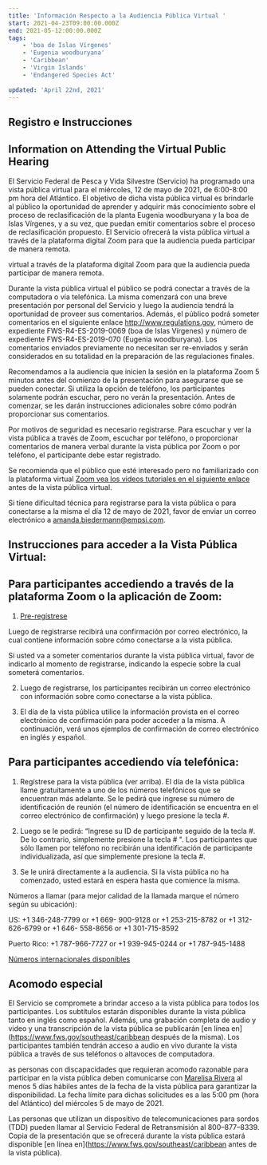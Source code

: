 ```yaml
---
title: 'Información Respecto a la Audiencia Pública Virtual '
start: 2021-04-23T09:00:00.000Z
end: 2021-05-12:00:00.000Z
tags:
    - 'boa de Islas Vírgenes'
    - 'Eugenia woodburyana'
    - 'Caribbean'
    - 'Virgin Islands'
    - 'Endangered Species Act'
    
updated: 'April 22nd, 2021'
---
```


## Registro e Instrucciones 

## Information on Attending the Virtual Public Hearing 

El Servicio Federal de Pesca y Vida Silvestre (Servicio) ha programado una vista pública virtual para el miércoles, 12 de mayo de 2021, de 6:00-8:00 pm hora del Atlántico.  El objetivo de dicha vista pública virtual es brindarle al público la oportunidad de aprender y adquirir más conocimiento sobre el proceso de reclasificación de la planta Eugenia woodburyana y la boa de Islas Vírgenes, y a su vez, que puedan emitir comentarios sobre el proceso de reclasificación propuesto.  El Servicio ofrecerá la vista pública virtual a través de la plataforma digital Zoom para que la audiencia pueda participar de manera remota. 

virtual a través de la plataforma digital Zoom para que la audiencia pueda participar de manera remota. 

Durante la vista pública virtual el público se podrá conectar a través de la computadora o vía telefónica.  La misma comenzará con una breve presentación por personal del Servicio y luego la audiencia tendrá la oportunidad de proveer sus comentarios.  Además, el público podrá someter comentarios en el siguiente enlace http://www.regulations.gov, número de expediente FWS-R4-ES-2019-0069 (boa de Islas Vírgenes) y número de expediente FWS-R4-ES-2019-070 (Eugenia woodburyana).  Los comentarios enviados previamente no necesitan ser re-enviados y serán considerados en su totalidad en la preparación de las regulaciones finales.

Recomendamos a la audiencia que inicien la sesión en la plataforma Zoom 5 minutos antes del comienzo de la presentación para asegurarse que se pueden conectar.  Si utiliza la opción de teléfono, los participantes solamente podrán escuchar, pero no verán la presentación.  Antes de comenzar, se les darán instrucciones adicionales sobre cómo podrán proporcionar sus comentarios. 

Por motivos de seguridad es necesario registrarse.  Para escuchar y ver la vista pública a través de Zoom, escuchar por teléfono, o proporcionar comentarios de manera verbal durante la vista pública por Zoom o por teléfono, el participante debe estar registrado.

Se recomienda que el público que esté interesado pero no familiarizado con la plataforma virtual [Zoom vea los videos tutoriales en el siguiente enlace](https://support.zoom.us/hc/en-us/articles/206618765-Zoom-video-tutorials) antes de la vista pública virtual. 

Si tiene dificultad técnica para registrarse para la vista pública o para conectarse a la misma el día 12 de mayo de 2021, favor de enviar un correo electrónico a [amanda.biedermann@empsi.com](mailto:biedermann@empsi.com).

## Instrucciones para acceder a la Vista Pública Virtual:

## Para participantes accediendo a través de la plataforma Zoom o la aplicación de Zoom:  

1. [Pre-regístrese](https://zoom.us/meeting/register/tJcpfuygrD8uHdWm-ktMh07W0oud-bJY-BnQ)

Luego de registrarse recibirá una confirmación por correo electrónico, la cual contiene información sobre cómo conectarse a la vista pública. 

Si usted va a someter comentarios durante la vista pública virtual, favor de indicarlo al momento de registrarse, indicando la especie sobre la cual someterá comentarios.

2. Luego de registrarse, los participantes recibirán un correo electrónico con información sobre como conectarse a la vista pública. 

3. El día de la vista pública utilice la información provista en el correo electrónico de confirmación para poder acceder a la misma. A continuación, verá unos ejemplos de confirmación de correo electrónico en inglés y español.

## Para participantes accediendo vía telefónica:  

1. Regístrese para la vista pública (ver arriba). El día de la vista pública llame gratuitamente a uno de los números telefónicos que se encuentran más adelante.  Se le pedirá que ingrese su número de identificación de reunión (el número de identificación se encuentra en el correo electrónico de confirmación) y luego presione la tecla #. 

2. Luego se le pedirá: “Ingrese su ID de participante seguido de la tecla #. De lo contrario, simplemente presione la tecla # ". Los participantes que sólo llamen por teléfono no recibirán una identificación de participante individualizada, así que simplemente presione la tecla #. 

3. Se le unirá directamente a la audiencia. Si la vista pública no ha comenzado, usted estará en espera hasta que comience la misma. 

Números a llamar (para mejor calidad de la llamada marque el número según su ubicación): 

US: +1 346-248-7799 or +1 669- 900-9128 or +1 253-215-8782 or +1 312-626-6799 or +1 646- 558-8656 or +1 301-715-8592  

Puerto Rico: +1 787-966-7727 or +1 939-945-0244 or +1 787-945-1488  

[Números internacionales disponibles](https://zoom.us/u/anymyU4Oa)

## Acomodo especial  

El Servicio se compromete a brindar acceso a la vista pública para todos los participantes. Los subtítulos estarán disponibles durante la vista pública tanto en inglés como español. Además, una grabación completa de audio y video y una transcripción de la vista pública se publicarán [en línea en](https://www.fws.gov/southeast/caribbean después de la misma).  Los participantes también tendrán acceso a audio en vivo durante la vista pública a través de sus teléfonos o altavoces de computadora.

as personas con discapacidades que requieran acomodo razonable para participar en la vista pública deben comunicarse con [Marelisa Rivera](mailto:Marelisa_rivera@fws.gov) al menos 5 días hábiles antes de la fecha de la vista pública para garantizar la disponibilidad. La fecha límite para dichas solicitudes es a las 5:00 pm (hora del Atlántico) del miércoles 5 de mayo de 2021.

Las personas que utilizan un dispositivo de telecomunicaciones para sordos (TDD) pueden llamar al Servicio Federal de Retransmisión al 800–877–8339. Copia de la presentación que se ofrecerá durante la vista pública estará disponible [en línea en](https://www.fws.gov/southeast/caribbean antes de la vista pública). 

